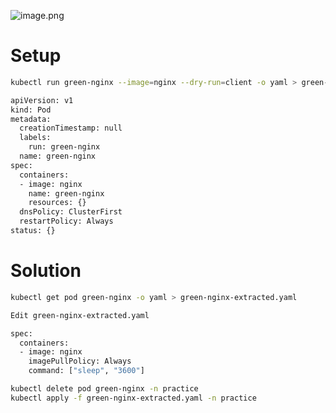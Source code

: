![image.png](attachment:72a67f43-362d-4e2d-900a-9118a4c64e7c:image.png)

# Setup

```bash
kubectl run green-nginx --image=nginx --dry-run=client -o yaml > green-nginx.yaml
```

```bash
apiVersion: v1
kind: Pod
metadata:
  creationTimestamp: null
  labels:
    run: green-nginx
  name: green-nginx
spec:
  containers:
  - image: nginx
    name: green-nginx
    resources: {}
  dnsPolicy: ClusterFirst
  restartPolicy: Always
status: {}
```

# Solution

```bash
kubectl get pod green-nginx -o yaml > green-nginx-extracted.yaml
```

```bash
Edit green-nginx-extracted.yaml

spec:
  containers:
  - image: nginx
    imagePullPolicy: Always
    command: ["sleep", "3600"]
```

```bash
kubectl delete pod green-nginx -n practice
kubectl apply -f green-nginx-extracted.yaml -n practice
```